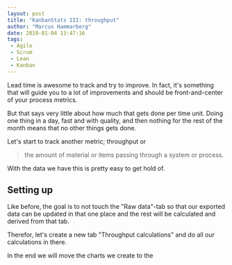 ```yaml
---
layout: post
title: "KanbanStats III: throughput"
author: "Marcus Hammarberg"
date: 2019-01-04 13:47:16
tags:
 - Agile
 - Scrum
 - Lean
 - Kanban
---
```


Lead time is awesome to track and try to improve. In fact, it's something that will guide you to a lot of improvements and should be front-and-center of your process metrics. 

But that says very little about how much that gets done per time unit. Doing one thing in a day, fast and with quality, and then nothing for the rest of the month means that no other things gets done. 

Let's start to track another metric; throughput or 

> the amount of material or items passing through a system or process.

With the data we have this is pretty easy to get hold of. 

<a name='more'></a>

## Setting up

Like before, the goal is to not touch the "Raw data"-tab so that our exported data can be updated in that one place and the rest will be calculated and derived from that tab. 

Therefor, let's create a new tab "Throughput calculations" and do all our calculations in there.

In the end we will move the charts we create to the 
